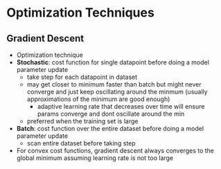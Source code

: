 # Optimization Techniques

## Gradient Descent 

- Optimization technique
- **Stochastic**: cost function for single datapoint before doing a model parameter update
    - take step for each datapoint in dataset 
    - may get closer to minimum faster than batch but might never converge and just keep oscillating around the minmum (usually approximations of the minimum are good enough)
        - adaptive learning rate that decreases over time will ensure params converge and dont oscillate around the min
    - preferred when the training set is large
- **Batch**: cost function over the entire dataset before doing a model parameter update
    - scan entire dataset before taking step
- For convex cost functions, gradient descent always converges to the global minimum assuming learning rate is not too large